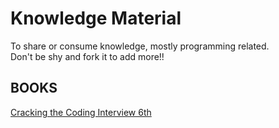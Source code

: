 # Knowledge Material

To share or consume knowledge, mostly programming related.  
Don't be shy and fork it to add more!!

## BOOKS

[Cracking the Coding Interview 6th](./books/cracking-the-coding-interview-6th-edition.pdf)
